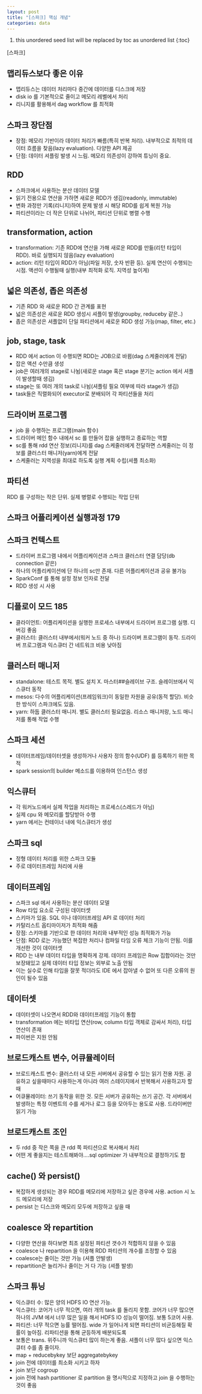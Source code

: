 ```yaml
---
layout: post
title: "[스파크] 핵심 개념"
categories: data
---
```


1. this unordered seed list will be replaced by toc as unordered list
{:toc}

[스파크]

## 맵리듀스보다 좋은 이유

- 맵리듀스는 데이터 처리마다 중간에 데이터를 디스크에 저장
- disk io 를 기본적으로 줄이고 메모리 레벨에서 처리
- 리니지를 활용해서 dag workflow 를 최적화

## 스파크 장단점

- 장점: 메모리 기반이라 데이터 처리가 빠름(특히 반복 처리). 내부적으로 최적의 데이터 흐름을 찾음(lazy evaluation). 다양한 API 제공
- 단점: 데이터 셔플링 발생 시 느림. 메모리 의존성이 강하여 튜닝이 중요. 

## RDD
 
- 스파크에서 사용하는 분산 데이터 모델
- 읽기 전용으로 연산을 가하면 새로운 RDD가 생김(readonly, immutable)
- 변화 과정만 기록(리니지)하여 문제 발생 시 해당 RDD를 쉽게 복원 가능
- 파티션이라는 더 작은 단위로 나뉘어, 파티션 단위로 병렬 수행

## transformation, action

- transformation: 기존 RDD에 연산을 가해 새로운 RDD를 만듦(리턴 타입이 RDD). 바로 실행되지 않음(lazy evaluation)
- action: 리턴 타입이 RDD가 아님(파일 저장, 숫자 반환 등). 실제 연산이 수행되는 시점. 액션이 수행될때 실행(내부 최적화 로직. 지역성 높이게)

## 넓은 의존성, 좁은 의존성

- 기존 RDD 와 새로운 RDD 간 관계를 표현
- 넓은 의존성은 새로운 RDD 생성시 셔플이 발생(groupby, reduceby 같은..)
- 좁은 의존성은 셔플없이 단일 파티션에서 새로운 RDD 생성 가능(map, filter, etc.)

## job, stage, task

- RDD 에서 action 이 수행되면 RDD는 JOB으로 바뀜(dag 스케줄러에게 전달)
- 잡은 액션 수만큼 생성
- job은 여러개의 stage로 나뉨(새로운 stage 혹은 stage 분기는 action 에서 셔플이 발생할때 생김)
- stage는 또 여러 개의 task로 나뉨(셔플링 필요 여부에 따라 stage가 생김)
- task들은 직렬화되어 executor로 분배되어 각 파티션들을 처리

## 드라이버 프로그램

- job 을 수행하는 프로그램(main 함수)
- 드라이버 메인 함수 내에서 sc 를 만들어 잡을 실행하고 종료하는 역할
- sc를 통해 rdd 연산 정보(리니지)를 dag 스케줄러에게 전달하면 스케줄러는 이 정보를 클러스터 매니저(yarn)에게 전달
- 스케줄러는 지역성을 최대로 하도록 실행 계획 수립(셔플 최소화)

## 파티션

RDD 를 구성하는 작은 단위. 실제 병렬로 수행되는 작업 단위

## 스파크 어플리케이션 실행과정 179

## 스파크 컨텍스트

- 드라이버 프로그램 내에서 어플리케이션과 스파크 클러스터 연결 담당(db connection 같은)
- 하나의 어플리케이션에 단 하나의 sc만 존재. 다른 어플리케이션과 공유 불가능
- SparkConf 를 통해 설정 정보 인자로 전달
- RDD 생성 시 사용

## 디플로이 모드 185

- 클라이언트: 어플리케이션을 실행한 프로세스 내부에서 드라이버 프로그램 실행. 디버깅 좋음
- 클러스터: 클러스터 내부에서(워커 노드 중 하나) 드라이버 프로그램이 동작. 드라이버 프로그램과 익스큐터 간 네트워크 비용 낮아짐

## 클러스터 매니저

- standalone: 테스트 목적. 별도 설치 X. 마스터##슬레이브 구조. 슬레이브에서 익스큐터 동작 
- mesos: 다수의 어플리케이션(프레임워크)이 동일한 자원을 공유(동적 할당). 비슷한 방식이 스파크에도 있음. 
- yarn: 하둡 클러스터 매니저. 별도 클러스터 필요없음. 리소스 매니저랑, 노드 매니저를 통해 작업 수행

## 스파크 세션

- 데이터프레임/데이터셋을 생성하거나 사용자 정의 함수(UDF) 를 등록하기 위한 목적
- spark session의 builder 메소드를 이용하여 인스턴스 생성

## 익스큐터

- 각 워커노드에서 실제 작업을 처리하는 프로세스(스레드가 아님)
- 실제 cpu 와 메모리를 할당받아 수행
- yarn 에서는 컨테이너 내에 익스큐터가 생성

## 스파크 sql

- 정형 데이터 처리를 위한 스파크 모듈
- 주로 데이터프레임 처리에 사용

## 데이터프레임

- 스파크 sql 에서 사용하는 분산 데이터 모델
- Row 타입 요소로 구성된 데이터셋
- 스키마가 있음. SQL 이나 데이터프레임 API 로 데이터 처리
- 카탈리스트 옵티마이저가 최적화 해줌
- 장점: 스키마를 기반으로 한 데이터 처리와 내부적인 성능 최적화가 가능
- 단점: RDD 로는 가능했던 복잡한 처리나 컴파일 타임 오류 체크 기능이 안됨. 이를 개선한 것이 데이터셋
- RDD 는 내부 데이터 타입을 명확하게 강제. 데이터 프레임은 Row 집합이라는 것만 보장돼있고 실제 데이터 타입 정보는 외부로 노출 안됨
- 이는 실수로 인해 타입을 잘못 적더라도 IDE 에서 잡아낼 수 없어 또 다른 오류의 원인이 될수 있음

## 데이터셋

- 데이터셋이 나오면서 RDD와 데이터프레임 기능이 통합
- transformation 에는 비타입 연산(row, column 타입 객체로 감싸서 처리), 타입 연산이 존재
- 파이썬은 지원 안됨

## 브로드캐스트 변수, 어큐뮬레이터

- 브로드캐스트 변수: 클러스터 내 모든 서버에서 공유할 수 있는 읽기 전용 자원. 공유하고 싶을때마다 사용하는게 아니라 여러 스테이지에서 반복해서 사용하고자 할때
- 어큐뮬레이터: 쓰기 동작을 위한 것. 모든 서버가 공유하는 쓰기 공간. 각 서버에서 발생하는 특정 이벤트의 수를 세거나 로그 등을 모아두는 용도로 사용. 드라이버만 읽기 가능

## 브로드캐스트 조인

- 두 rdd 중 작은 쪽을 큰 rdd 쪽 파티션으로 복사해서 처리
- 어떤 게 좋을지는 테스트해봐야....sql optimizer 가 내부적으로 결정하기도 함

## cache() 와 persist()

- 복잡하게 생성되는 경우 RDD를 메모리에 저장하고 싶은 경우에 사용. action 시 노드 메모리에 저장
- persist 는 디스크와 메모리 모두에 저장하고 싶을 때 

## coalesce 와 repartition

- 다양한 연산을 하다보면 최초 설정된 파티션 갯수가 적합하지 않을 수 있음 
- coalesce 나 repartition 을 이용해 RDD 파티션의 개수를 조정할 수 있음
- coalesce는 줄이는 것만 가능 (셔플 안발생)
- repartition은 늘리거나 줄이는 거 다 가능 (셔플 발생)

## 스파크 튜닝

- 익스큐터 수: 많은 양의 HDFS IO 연산 가능. 
- 익스큐터: 코어가 너무 적으면, 여러 개의 task 를 돌리지 못함. 코어가 너무 많으면 하나의 JVM 에서 너무 많은 일을 해서 HDFS IO 성능이 떨어짐. 보통 5코어 사용.
- 파티션: 너무 적으면 능률 떨어짐. wide 가 일어나게 되면 파티션이 비균등해질 확률이 높아짐. 리파티션을 통해 균등하게 배분되도록
- 보통은 trans. 위주니까 익스큐터 많이 하는게 좋음. 셔플이 너무 많다 싶으면 익스큐터 수를 좀 줄이자.
- map + reducebykey 보단 aggregatebykey
- join 전에 데이터를 최소화 시키고 하자
- join 보단 cogroup
- join 전에 hash partitioner 로 partition 을 명시적으로 지정하고 join 을 수행하는 것이 좋음